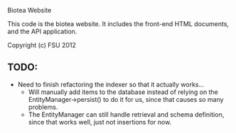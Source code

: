 Biotea Website

This code is the biotea website.  It includes the front-end HTML documents,
and the API application.

Copyright (c) FSU 2012

TODO:
-------------------------------------------------------------------------------
* Need to finish refactoring the indexer so that it actually works...
  - Will manually add items to the database instead of relying on the EntityManager->persist()
    to do it for us, since that causes so many problems.
  - The EntityManager can still handle retrieval and schema definition, since that works well, just
    not insertions for now.